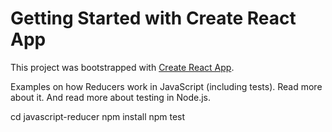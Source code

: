 # Getting Started with Create React App

This project was bootstrapped with [Create React App](https://github.com/facebook/create-react-app).

Examples on how Reducers work in JavaScript (including tests). Read more about it. And read more about testing in Node.js.




cd javascript-reducer
npm install
npm test
